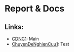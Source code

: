 # Report & Docs

## Links:
- [CDNC1](https://docs.google.com/document/d/18meNBzwrPrYxmvA9a-qNMXUQEoNgEYPXGD7hOWt23AM/edit): Main
- [ChuyenDeNghienCuu1](https://docs.google.com/document/d/1qFDn8v7FQ90Y3_zTpa77pu07G6K4EKuaEDbtiAwm6Ao/edit#heading=h.gjdgxs): Test